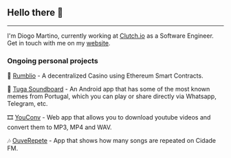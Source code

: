 
## Hello there 👋
-------------------------------
I'm Diogo Martino, currently working at [Clutch.io](https://clutch.io) as a Software Engineer. Get in touch with me on my [website](https://diogomartino.com).

### Ongoing personal projects
🎰 [Rumblio](https://rumblio.com) - A decentralized Casino using Ethereum Smart Contracts.

📱 [Tuga Soundboard](https://play.google.com/store/apps/details?id=com.diogomartino.tugasoundboard) - An Android app that has some of the most known memes from Portugal, which you can play or share directly via Whatsapp, Telegram, etc.

🎞️ [YouConv](https://youconv.xyz) - Web app that allows you to download youtube videos and convert them to MP3, MP4 and WAV.

🎶 [OuveRepete](https://ouverepete.diogomartino.run) - App that shows how many songs are repeated on Cidade FM.
